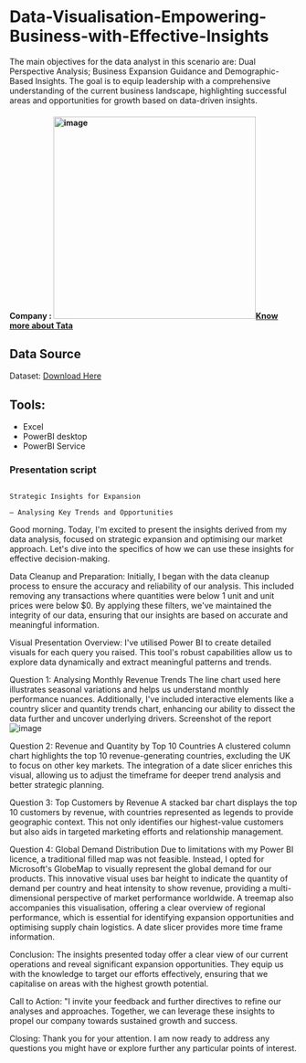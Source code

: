 # Data-Visualisation-Empowering-Business-with-Effective-Insights
The main objectives for the data analyst in this scenario are: Dual Perspective Analysis; Business Expansion Guidance and Demographic-Based Insights. 
The goal is to equip leadership with a comprehensive understanding of the current business landscape, highlighting successful areas and opportunities for growth based on data-driven insights.

#### Company : <img width="354" alt="image" src="https://github.com/Suifengyuan78/Data-Visualisation-Empowering-Business-with-Effective-Insights-Tata-Group-/assets/167149285/3c29c03b-88ea-4cfc-af57-d0596d9a2d04">[Know more about Tata](https://www.tata.com/)


## Data Source
Dataset: [Download Here]( https://cdn.theforage.com/vinternships/companyassets/ifobHAoMjQs9s6bKS/5XsFFJu2oCLdmYJW2/1654128941410/Online%20Retail.xlsx)


## Tools: 
- Excel
- PowerBI desktop
- PowerBI Service


### Presentation script
                                                                             Strategic Insights for Expansion
                                                                           – Analysing Key Trends and Opportunities
                                   
Good morning. Today, I'm excited to present the insights derived from my data analysis, focused on strategic expansion and optimising our market approach. Let's dive into the specifics of how we can use these insights for effective decision-making.

Data Cleanup and Preparation:
Initially, I began with the data cleanup process to ensure the accuracy and reliability of our analysis. This included removing any transactions where quantities were below 1 unit and unit prices were below $0. By applying these filters, we've maintained the integrity of our data, ensuring that our insights are based on accurate and meaningful information.

Visual Presentation Overview:
I've utilised Power BI to create detailed visuals for each query you raised. This tool's robust capabilities allow us to explore data dynamically and extract meaningful patterns and trends.

Question 1: Analysing Monthly Revenue Trends
The line chart used here illustrates seasonal variations and helps us understand monthly performance nuances. Additionally, I've included interactive elements like a country slicer and quantity trends chart, enhancing our ability to dissect the data further and uncover underlying drivers.
Screenshot of the report ![image](https://github.com/Suifengyuan78/Data-Visualisation-Empowering-Business-with-Effective-Insights/assets/167149285/35fab6c3-e259-4d67-8252-f859384c5adf)

Question 2: Revenue and Quantity by Top 10 Countries
A clustered column chart highlights the top 10 revenue-generating countries, excluding the UK to focus on other key markets. The integration of a date slicer enriches this visual, allowing us to adjust the timeframe for deeper trend analysis and better strategic planning.

Question 3: Top Customers by Revenue
A stacked bar chart displays the top 10 customers by revenue, with countries represented as legends to provide geographic context. This not only identifies our highest-value customers but also aids in targeted marketing efforts and relationship management.

Question 4: Global Demand Distribution
Due to limitations with my Power BI licence, a traditional filled map was not feasible. Instead, I opted for Microsoft's GlobeMap to visually represent the global demand for our products. This innovative visual uses bar height to indicate the quantity of demand per country and heat intensity to show revenue, providing a multi-dimensional perspective of market performance worldwide. A treemap also accompanies this visualisation, offering a clear overview of regional performance, which is essential for identifying expansion opportunities and optimising supply chain logistics. A date slicer provides more time frame information.

Conclusion:
The insights presented today offer a clear view of our current operations and reveal significant expansion opportunities. They equip us with the knowledge to target our efforts effectively, ensuring that we capitalise on areas with the highest growth potential.

Call to Action:
"I invite your feedback and further directives to refine our analyses and approaches. Together, we can leverage these insights to propel our company towards sustained growth and success.

Closing:
Thank you for your attention. I am now ready to address any questions you might have or explore further any particular points of interest.
